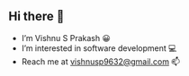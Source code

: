 ## Hi there 👋

- I’m Vishnu S Prakash 😀
- I’m interested in software development 💻
- Reach me at vishnusp9632@gmail.com 📫
